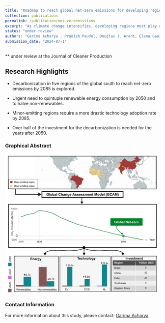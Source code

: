 ```yaml
---
title: "Roadmap to reach global net-zero emissions for developing regions by 2085"
collection: publications
permalink: /publication/net_zeroemissions
excerpt: "As climate change intensifies, developing regions must play a crucial role in achieving net-zero emissions, but regional efforts remain underexplored. Our analysis highlights the need for substantial energy system transformations and increased investments, with varying adoption rates of emerging technologies like electric vehicles, hydrogen, and carbon capture across regions, requiring significant financial commitment to achieve a carbon-neutral future by 2085."
status: "under-review"
authors: "Garima Acharya , Pramish Paudel, Douglas J. Arent, Elena Gaura, Shukra Raj Paudel"
submission_date: "2024-07-1"
---
```


** under review at the Journal of Cleaner Production

## Research Highlights
-  Decarbonization in five regions of the global south to reach net-zero
   emissions by 2085 is explored.

-  Urgent need to quintuple renewable energy consumption by 2050 and to
   halve non-renewables.

-  Minor-emitting regions require a more drastic technology adoption rate by
   2085.

-  Over half of the investment for the decarbonization is needed for the years
   after 2050. ​​
   
### Graphical Abstract
![Graphical Abstract](/images/GA_netzero.png)

### Contact Information
For more information about this study, please contact:
[Garima Acharya](mailto:garima.acharya58@gmail.com)
